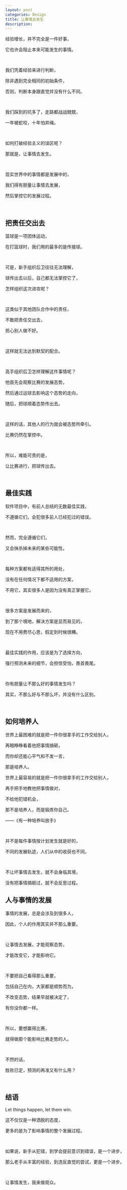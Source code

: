 ```yaml
---
layout: post
categories: Design
title: 让事情去发生
description: 
---
```


经验增长，并不完全是一件好事，

它也许会阻止本来可能发生的事情。

<br/>

我们凭着经验来进行判断，

除非遇到完全相同的初始条件，

否则，判断本身跟直觉并没有什么不同。

<br/>

我们踩到的坑多了，走路都战战兢兢，

一年被蛇咬，十年怕井绳。

<br/>

如何打破经验主义的误区呢？

那就是，让事情去发生。

<br/>

现实世界中的事情都是发展中的，

我们得有胆量让事情去发展，

然后掌控它的发展过程。

<br/>

## **把责任交出去**

篮球是一项团体运动，

在打篮球时，我们用的最多的是传接球。

<br/>

可是，新手组织后卫往往无法理解，

球传出去以后，自己都无法掌控它了，

怎样组织这次进攻呢？

<br/>

这类似于其他团队合作中的责任，

不敢把责任交出去，

担心别人做不好。

<br/>

这样就无法达到默契的配合。

<br/>

高手组织后卫怎样理解这件事情呢？

他首先会观察比赛的发展态势，

然后通过运球去影响这个态势的走向，

随后，把球顺着态势传出去。

<br/>

这样的话，其他人的行为就会被态势所牵引。

比赛仍然在掌控中。

<br/>

所以，难能可贵的是，

让比赛进行，把球传出去。

<br/>

## **最佳实践**

软件项目中，有前人总结的无数最佳实践，

不遵循它们，会犯很多前人已经犯过的错误。

<br/>

然而，完全遵循它们，

又会抹杀掉未来的某些可能性。

<br/>

每种方案都有适得其所的用处，

没有在任何情况下都不适用的方案，

不用它，其实很多人是因为没有真正掌握它。

<br/>

很多方案是发展而来的，

到了那个境地，解决方案是显而易见的，

现在不用费尽心思，假定到时候很糟。

<br/>

最佳实践的作用，应该是为了选择方向，

强行预测未来的细节，会担惊受怕，畏首畏尾。

<br/>

你有胆量让不那么好的事情发生吗？

其实，不那么好与不那么坏，并没有什么区别。

<br/>

## **如何培养人**

世界上最困难的就是把一件你很拿手的工作交给别人，

再眼睁睁看着他把事情搞砸，

而你却还能心平气和不发一言，

那是培养人。

世界上最容易的就是把一件你很拿手的工作交给别人，

再手把手地教他把事情做对，

不给他犯错机会，

那不是培养人，而是锻炼你自己。

——《有一种培养叫放手》

<br/>

并不是每件事情按计划发生就是好的，

不同的发展轨迹，人们从中的收获也不同。

<br/>

不让坏事情去发生，就不会身临其境，

没有把事情搞砸过，就不会反思过程。

## **人与事情的发展**

事情的发展，总是会涉及到很多人，

因此，个人的作用其实并不那么重要。

<br/>

让事情去发展，才能观察态势，

才能改变它，才能影响它。

<br/>

不要把自己看得那么重要，

包括自己在内，大家都是顺势而为，

不改变态势，结果早就被决定了，

有你没你都一样。

<br/>

所以，要想赢得比赛，

就得做那个能影响比赛走势的人。

<br/>

不然的话，

胜败已定，预测的再准又有什么用？

<br/>

## **结语**

Let things happen, let them win.

这不仅仅是一种洒脱的态度，

更多的是为了影响事情的整个发展过程。

<br/>

如果说，新手从犯错，到学会提前意识到错误，是一个进步，

那么老手从丰富的经验，到违反直觉的尝试，更是一个进步。

<br/>

让事情发生，我来做观众。

